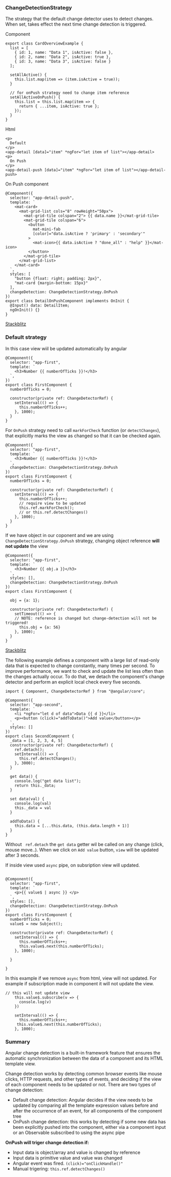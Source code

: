 ### ChangeDetectionStrategy
The strategy that the default change detector uses to detect changes. When set, takes effect the next time change detection is triggered.

Component
```
export class CardOverviewExample {
  list = [
    { id: 1, name: "Data 1", isActive: false },
    { id: 2, name: "Data 2", isActive: true },
    { id: 3, name: "Data 3", isActive: false }
  ];

  setAllActive() {
    this.list.map(item => (item.isActive = true));
  }

  // for onPush strategy need to change item reference
  setAllActiveOnPush() {
    this.list = this.list.map(item => {
      return { ...item, isActive: true };
    });
  }
}
```

Html 
```
<p>
  Default
</p>
<app-detail [data]="item" *ngFor="let item of list"></app-detail>
<p>
  On Push
</p>
<app-detail-push [data]="item" *ngFor="let item of list"></app-detail-push>

```

On Push component
```
@Component({
  selector: "app-detail-push",
  template: `
    <mat-card>
      <mat-grid-list cols="8" rowHeight="50px">
        <mat-grid-tile colspan="2"> {{ data.name }}</mat-grid-tile>
        <mat-grid-tile colspan="6">
          <button
            mat-mini-fab
            [color]="data.isActive ? 'primary' : 'secondary'"
          >
            <mat-icon>{{ data.isActive ? "done_all" : "help" }}</mat-icon>
          </button>
        </mat-grid-tile>
      </mat-grid-list>
    </mat-card>
  `,
  styles: [
    "button {float: right; padding: 2px}",
    "mat-card {margin-bottom: 15px}"
  ],
  changeDetection: ChangeDetectionStrategy.OnPush
})
export class DetailOnPushComponent implements OnInit {
  @Input() data: DetailItem;
  ngOnInit() {}
}
```

[Stackblitz](https://stackblitz.com/edit/a-detect-changes?file=src/app/detail-on-push.component.ts)

### Default strategy
In this case view wiil be updated automatically by angular
```
@Component({
  selector: "app-first",
  template: `
    <h3>Number {{ numberOfTicks }}!</h3>
  `,
})
export class FirstComponent {
  numberOfTicks = 0;

  constructor(private ref: ChangeDetectorRef) {
    setInterval(() => {
      this.numberOfTicks++;
    }, 1000);
  }
}
```

For `OnPush` strategy need to call `markForCheck` function (or `detectChanges`), that explicitly marks the view as changed so that it can be checked again.
```
@Component({
  selector: "app-first",
  template: `
    <h3>Number {{ numberOfTicks }}!</h3>
  `,
  changeDetection: ChangeDetectionStrategy.OnPush
})
export class FirstComponent {
  numberOfTicks = 0;

  constructor(private ref: ChangeDetectorRef) {
    setInterval(() => {
      this.numberOfTicks++;
      // require view to be updated
      this.ref.markForCheck();
      // or this.ref.detectChanges()
    }, 1000);
  }
}
```
If we have object in our coponent and we are using `ChangeDetectionStrategy.OnPush` strategy, changing object reference **will not update** the view
```
@Component({
  selector: "app-first",
  template: `
    <h3>Number {{ obj.a }}</h3>
  `,
  styles: [],
  changeDetection: ChangeDetectionStrategy.OnPush
})
export class FirstComponent {

  obj = {a: 1};

  constructor(private ref: ChangeDetectorRef) {
    setTimeout(() => {
    // NOTE: reference is changed but change-detection will not be triggered!
      this.obj = {a: 56}
    }, 1000);
  }
}

```

[Stackblitz](https://stackblitz.com/edit/angular-change-detector?file=src/app/first.component.ts)

The following example defines a component with a large list of read-only data that is expected to change constantly, many times per second. To improve performance, we want to check and update the list less often than the changes actually occur. To do that, we detach the component's change detector and perform an explicit local check every five seconds. 
```
import { Component, ChangeDetectorRef } from "@angular/core";

@Component({
  selector: "app-second",
  template: `
    <li *ngFor="let d of data">Data {{ d }}</li>
    <p><button (click)="addToData()">Add value</button></p>
  `,
  styles: []
})
export class SecondComponent {
  _data = [1, 2, 3, 4, 5]
  constructor(private ref: ChangeDetectorRef) {
    ref.detach();
    setInterval(() => {
      this.ref.detectChanges();
    }, 3000);
  }

  get data() {
    console.log("get data list");
    return this._data;
  }

  set data(val) {
    console.log(val)
    this._data = val
  }

  addToData() {
    this.data = [...this.data, (this.data.length + 1)]
  }
}

```
Without ` ref.detach` the  `get data` getter wil be called on any change (click, mouse move..). When we click on `Add value` button, `view` will be updated after 3 seconds.

If inside view used `async` pipe, on subsription view will updated.

```

@Component({
  selector: "app-first",
  template: `
    <p>{{ value$ | async }} </p>
  `,
  styles: [],
  changeDetection: ChangeDetectionStrategy.OnPush
})
export class FirstComponent {
  numberOfTicks = 0;
  value$ = new Subject();

  constructor(private ref: ChangeDetectorRef) {    
    setInterval(() => {
      this.numberOfTicks++;
      this.value$.next(this.numberOfTicks);
    }, 1000);
    
  }

}
```
In this example if we remove `async` from html, view will not updated. For example if subscription made in component it will not update the view.
```
// this will not update view
    this.value$.subscribe(v => {
      console.log(v)
    })

    setInterval(() => {
      this.numberOfTicks++;
     this.value$.next(this.numberOfTicks);
    }, 1000);
```

### Summary
Angular change detection is a built-in framework feature that ensures the automatic synchronization between the data of a component and its HTML template view.

Change detection works by detecting common browser events like mouse clicks, HTTP requests, and other types of events, and deciding if the view of each component needs to be updated or not.
There are two types of change detection:

- Default change detection: Angular decides if the view needs to be updated by comparing all the template expression values before and after the occurrence of an event, for all components of the component tree
- OnPush change detection: this works by detecting if some new data has been explicitly pushed into the component, either via a component input or an Observable subscribed to using the async pipe

**OnPush will triger change detection if:**
- Input data is object/array and value is changed by reference
- Input data is primitive value and value was changed
- Angular event was fired.  `(click)="onClickHandle()"`
- Manual trigering: `this.ref.detectChanges()`


